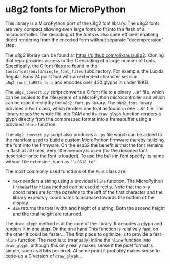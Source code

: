 u8g2 fonts for MicroPython
==========================

This library is a MicroPython port of the u8g2 font library. The u8g2 fonts are very
compact allowing even large fonts to fit into the flash of a microcontroller. The decoding
of the fonts is also quite efficient enabling direct rendering from the encoded form without
separate "decompression" step.

The u8g2 library can be found at https://github.com/olikraus/u8g2. Cloning that repo provides
access to the C encoding of a large number of fonts. Specifically, the C font files are found
in the `tools/font/build/single_font_files` subdirectory. For example, the Lucida Regular Sans
24 point font with an extended character set is in `u8g2_font_luRS24_te.c` and encodes over 430
glyphs in under 18KB.

The `u8g2_convert.py` script converts a C font file to a binary `.u8f` file, which can be copied
to the filesystem of a MicroPython microcontroller and which can be read directly by the
`u8g2_font.py` library. The `u8g2_font` library provides a `Font` class, which renders one font
as found in one `.u8f` file. The library reads the whole file into RAM and its `draw_glyph`
function renders a glyph directly from the compressed format into a framebuffer using a provided
`hline` function.

The `u8g2_convert.py` script also produces a `.py` file which can be added to the manifest used to
build a custom MicroPython firmware thereby building the font into the firmware. On the esp32 the
benefit is that the font remains in flash at all times, very little memory is used (for the decoded
font descriptor once the font is loaded). To use the built-in font specify its name without file
extension, such as `"luRS18_te"`.

The most commonly used functions of the `Font` class are:
- `text` renders a string using a provided `hline` function. The MicroPython `FrameBuffer`
  `hline` method can be used directly. Note that the x-y coordinates are for the _baseline_
  to the left of the first character and the library expects y coordinates to increase towards
  the bottom of the display.
- `dim` returns the total width and height of a string. Both the ascend height and the total height
  are returned.

The `draw_glyph` method is at the core of the library. It decodes a glyph and renders it in one
step. On the one hand This function is relatively fast, on the other it could be faster... The first
place to optimize is to provide a fast `hline` function. The next is to (manually) inline the
`hline` function into `draw_glyph`, although this only really makes sense if the picel format is
simple, such as 8 bits per pixel. At some point it probably makes sense to code-up a C version of
`draw_glyph`...
